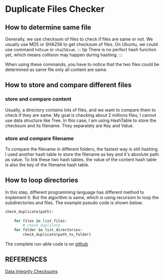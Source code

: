 

# Duplicate Files Checker

## How to determine same file
Generally, we use checksum of files to check if files are same or not. We usually use MD5 or SHA256 to get checksum of files. On Ubuntu, we could use command `hd5sum` or `sha256sum`.
::: tip
There is no perfect hash function yet, which means collision may happen during hashing. 
:::

When using these commands, you have to notice that the two files could be determined as same file only all content are same. 

## How to store and compare different files 

### store and compare content
Usually, a directory contains lots of files, and we want to compare them to check if they are same. My goal is checking about 2 millions files, I cannot use data structure like Tree. In this case, I am using HashTable to store the checksum and its filename. They separately are Key and Value.

### store and compare filename
To compare the filename in different folders, the fastest way is still hashing. I used another hash table to store the filename as key and it's absolute path as value. To link these two hash tables, the value of the content hash table is also the key of the filename hash table. 

## How to loop directories
In this step, different programming language has different method to implement it. But the algorithm is same, which is using recursion to loop the subdirectories and files. The example pseudo code is shown below. 

``` python
check_duplicate(path):
    
    for files in list_files:
        # check duplicate
    for folder in list_directories:
        check_duplicate(path_to_folder)

```

The complete run-able code is on [github](https://github.com/jinchenxiangdan/Tools/blob/master/DuplicateFileChecker/duplicate_file_checker.py)


## REFERENCES

[Data Integrity Checksums](https://www.versity.com/blog/data-integrity-checksums)

